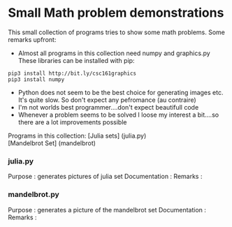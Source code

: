 # Small Math problem demonstrations

This small collection of programs tries to show some math problems.
Some remarks upfront:
- Almost all programs in this collection need numpy and graphics.py
These libraries can be installed with pip:
```
pip3 install http://bit.ly/csc161graphics
pip3 install numpy
```
- Python does not seem to be the best choice for generating images etc. It's quite slow. So don't expect any pefromance (au contraire)
- I'm not worlds best programmer....don't expect beautifull code
- Whenever a problem seems to be solved I loose my interest a bit....so there are a lot improvements possible

Programs in this collection:
[Julia sets] (julia.py)  
[Mandelbrot Set] (mandelbrot)  

### julia.py 
Purpose       : generates pictures of julia set
Documentation : 
Remarks       : 

### mandelbrot.py
Purpose       : generates a picture of the mandelbrot set
Documentation : 
Remarks       :


